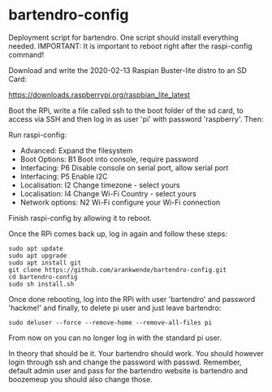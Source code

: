 # bartendro-config

Deployment script for bartendro. One script should install everything needed.
IMPORTANT: It is important to reboot right after the raspi-config command!

Download and write the 2020-02-13 Raspian Buster-lite distro to an SD Card: 

 https://downloads.raspberrypi.org/raspbian_lite_latest

Boot the RPi, write a file called ssh to the boot folder of the sd card, to access via SSH and then log in as user 'pi' with password 'raspberry'. Then:

Run raspi-config:
* Advanced: Expand the filesystem
* Boot Options: B1 Boot into console, require password
* Interfacing: P6 Disable console on serial port, allow serial port
* Interfacing: P5 Enable I2C
* Localisation: I2 Change timezone - select yours
* Localisation: I4 Change Wi-Fi Country - select yours
* Network options: N2 Wi-Fi configure your Wi-Fi connection

Finish raspi-config by allowing it to reboot. 

Once the RPi comes back up, log in again and follow these steps:

```
sudo apt update
sudo apt upgrade
sudo apt install git
git clone https://github.com/arankwende/bartendro-config.git
cd bartendro-config
sudo sh install.sh
```

Once done rebooting, log into the RPi with user 'bartendro' and password 'hackme!' and
finally, to delete pi user and just leave bartendro:

    sudo deluser --force --remove-home --remove-all-files pi

From now on you can no longer log in with the standard pi user. 

In theory that should be it. Your bartendro should work. You should however login through ssh and change the password with passwd.
Remember, default admin user and pass for the bartendro website is bartendro and boozemeup you should also change those.
